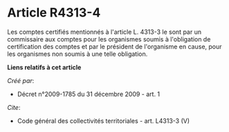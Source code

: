 # Article R4313-4

Les comptes certifiés mentionnés à l'article L. 4313-3 le sont par un commissaire aux comptes pour les organismes soumis à
l'obligation de certification des comptes et par le président de l'organisme en cause, pour les organismes non soumis à une
telle obligation.

**Liens relatifs à cet article**

_Créé par_:

  - Décret n°2009-1785 du 31 décembre 2009 - art. 1

_Cite_:

  - Code général des collectivités territoriales - art. L4313-3 (V)
